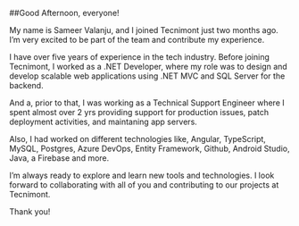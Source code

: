 ##Good Afternoon, everyone!

My name is Sameer Valanju, and I joined Tecnimont just two months ago. I’m very excited to be part of the team and contribute my experience.

I have over five years of experience in the tech industry. Before joining Tecnimont, I worked as a .NET Developer, where my role was to design and develop scalable web applications using .NET MVC and SQL Server for the backend.

And a, prior to that, I was working as a Technical Support Engineer where I spent almost over 2 yrs providing support for production issues, patch deployment activities, and maintaning app servers.

Also, I had worked on different technologies like, Angular, TypeScript, MySQL, Postgres, Azure DevOps, Entity Framework, Github, Android Studio, Java, a Firebase and more.

I’m always ready to explore and learn new tools and technologies. I look forward to collaborating with all of you and contributing to our projects at Tecnimont.

Thank you!